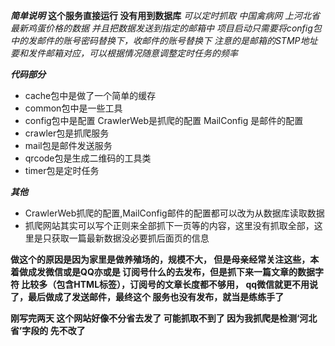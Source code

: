 ***简单说明***
**这个服务直接运行 没有用到数据库**
*可以定时抓取 中国禽病网 上河北省最新鸡蛋价格的数据
并且把数据发送到指定的邮箱中*
*项目启动只需要将config包中的发邮件的账号密码替换下，收邮件的账号替换下
注意的是邮箱的STMP地址要和发件邮箱对应，可以根据情况随意调整定时任务的频率*

***代码部分***
+ cache包中是做了一个简单的缓存
+ common包中是一些工具
+ config包中是配置 CrawlerWeb是抓爬的配置 MailConfig 是邮件的配置
+ crawler包是抓爬服务
+ mail包是邮件发送服务
+ qrcode包是生成二维码的工具类
+ timer包是定时任务


***其他***
+ CrawlerWeb抓爬的配置,MailConfig邮件的配置都可以改为从数据库读取数据
+ 抓爬网站其实可以写个正则来全部抓下一页等的内容，这里没有抓取全部，这里是只获取一篇最新数据没必要抓后面页的信息

**做这个的原因是因为家里是做养殖场的，规模不大，
但是母亲经常关注这些，本着做成发微信或是QQ亦或是
订阅号什么的去发布，但是抓下来一篇文章的数据字符
比较多（包含HTML标签），订阅号的文章长度都不够用，
qq微信就更不用说了，最后做成了发送邮件，最终这个
服务也没有发布，就当是练练手了**

**刚写完两天 这个网站好像不分省去发了 可能抓取不到了 因为我抓爬是检测‘河北省’字段的 先不改了**